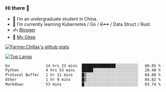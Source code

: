 ### Hi there 👋

- 🔭 I’m an undergraduate student in China.
- 🌱 I’m currently learning Kubernetes / Go / ~~C++~~ / Data Struct / Rust.
- ✍️ [Blogger](https://blog.farmer233.top)
- 🤔 [My Gitee](https://gitee.com/Farmer-chong)


[![Farmer.Chillax's github stats](https://github-readme-stats.vercel.app/api?username=FarmerChillax)](https://github.com/anuraghazra/github-readme-stats)

[![Top Langs](https://github-readme-stats.vercel.app/api/top-langs/?username=FarmerChillax&layout=compact&hide=html,css,javascript)](https://github.com/anuraghazra/github-readme-stats)

<p>
  <a href="https://wakatime.com/@Farmer">
        <!--START_SECTION:waka-->

```txt
Go                14 hrs 23 mins  ███████████████░░░░░░░░░░   60.05 %
Python            4 hrs 53 mins   █████░░░░░░░░░░░░░░░░░░░░   20.40 %
Protocol Buffer   1 hr 11 mins    █▒░░░░░░░░░░░░░░░░░░░░░░░   04.98 %
Other             1 hr 9 mins     █▒░░░░░░░░░░░░░░░░░░░░░░░   04.82 %
Markdown          53 mins         █░░░░░░░░░░░░░░░░░░░░░░░░   03.74 %
```

<!--END_SECTION:waka-->
  </a>
</p>

<!--
**Farmer-chong/Farmer-chong** is a ✨ _special_ ✨ repository because its `README.md` (this file) appears on your GitHub profile.

Here are some ideas to get you started:

- 🔭 I’m currently working on ...
- 🌱 I’m currently learning ...
- 👯 I’m looking to collaborate on ...
- 🤔 I’m looking for help with ...
- 💬 Ask me about ...
- 📫 How to reach me: ...
- 😄 Pronouns: ...
- ⚡ Fun fact: ...
-->
